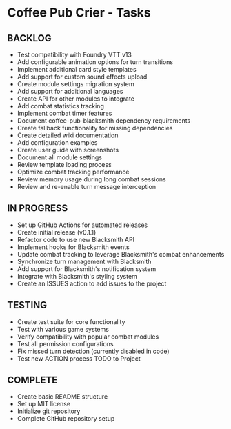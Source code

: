 # Coffee Pub Crier - Tasks

## BACKLOG
- Test compatibility with Foundry VTT v13
- Add configurable animation options for turn transitions
- Implement additional card style templates
- Add support for custom sound effects upload
- Create module settings migration system
- Add support for additional languages
- Create API for other modules to integrate
- Add combat statistics tracking
- Implement combat timer features
- Document coffee-pub-blacksmith dependency requirements
- Create fallback functionality for missing dependencies
- Create detailed wiki documentation
- Add configuration examples
- Create user guide with screenshots
- Document all module settings
- Review template loading process
- Optimize combat tracking performance
- Review memory usage during long combat sessions
- Review and re-enable turn message interception

## IN PROGRESS
- Set up GitHub Actions for automated releases
- Create initial release (v0.1.1)
- Refactor code to use new Blacksmith API
- Implement hooks for Blacksmith events
- Update combat tracking to leverage Blacksmith's combat enhancements
- Synchronize turn management with Blacksmith
- Add support for Blacksmith's notification system
- Integrate with Blacksmith's styling system
- Create an ISSUES action to add issues to the project

## TESTING
- Create test suite for core functionality
- Test with various game systems
- Verify compatibility with popular combat modules
- Test all permission configurations
- Fix missed turn detection (currently disabled in code)
- Test new ACTION process TODO to Project

## COMPLETE
- Create basic README structure
- Set up MIT license
- Initialize git repository 
- Complete GitHub repository setup
